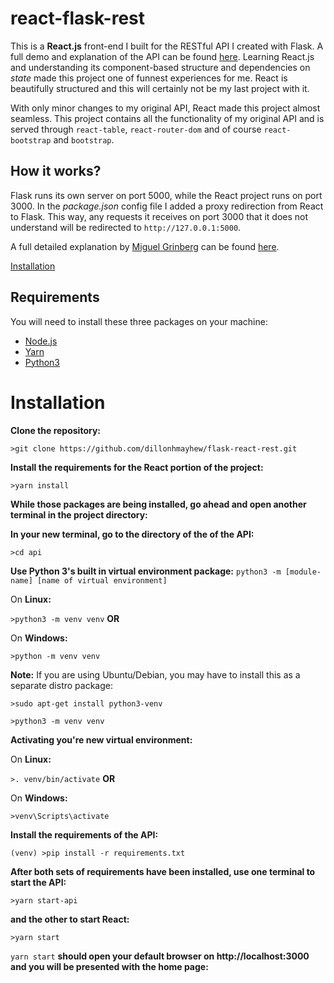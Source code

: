 # react-flask-rest 

This is a **React.js** front-end I built for the RESTful API I created with Flask. A full demo and explanation of the API can be found [here](https://github.com/dillonhmayhew/todo-rest-api). Learning React.js and understanding its component-based structure and dependencies on *state* made this project one of funnest experiences for me. React is beautifully structured and this will certainly not be my last project with it.

With only minor changes to my original API, React made this project almost seamless. This project contains all the functionality of my original API and is served through `react-table`, `react-router-dom` and of course `react-bootstrap` and `bootstrap`.

## How it works?

Flask runs its own server on port 5000, while the React project runs on port 3000. In the *package.json* config file I added a proxy redirection from React to Flask. This way, any requests it receives on port 3000 that it does not understand will be redirected to `http://127.0.0.1:5000`.

A full detailed explanation by [Miguel Grinberg](https://blog.miguelgrinberg.com) can be found [here](https://blog.miguelgrinberg.com/post/how-to-create-a-react--flask-project).

[Installation](https://github.com/dillonhmayhew/react-flask-rest#installation)

## Requirements

You will need to install these three packages on your machine:

* [Node.js](https://nodejs.org/)
* [Yarn](https://yarnpkg.com/)
* [Python3](https://python.org/)

# Installation

**Clone the repository:**

`>git clone https://github.com/dillonhmayhew/flask-react-rest.git`

**Install the requirements for the React portion of the project:**

`>yarn install`

**While those packages are being installed, go ahead and open another terminal in the project directory:**

**In your new terminal, go to the directory of the of the API:**

`>cd api`

**Use Python 3's built in virtual environment package:** `python3 -m [module-name] [name of virtual environment]`

On **Linux:**

`>python3 -m venv venv` **OR**

On **Windows:**

`>python -m venv venv`

**Note:** If you are using Ubuntu/Debian, you may have to install this as a separate distro package:

`>sudo apt-get install python3-venv`

`>python3 -m venv venv`

**Activating you're new virtual environment:**

On **Linux:**

`>. venv/bin/activate` **OR**

On **Windows:**

`>venv\Scripts\activate`

**Install the requirements of the API:**

`(venv) >pip install -r requirements.txt`

**After both sets of requirements have been installed, use one terminal to start the API:**

`>yarn start-api`

**and the other to start React:**

`>yarn start`

`yarn start` **should open your default browser on http://localhost:3000 and you will be presented with the home page:**
